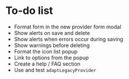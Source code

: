 # To-do list

- Format form in the new provider form modal
- Show alerts on save and delete
- Show alerts when errors occur during saving
- Show warnings before deleting
- Format the icon list popup
- Link to options from the popup
- Create a help / FAQ section
- Use and test `adaptLegacyProvider`
